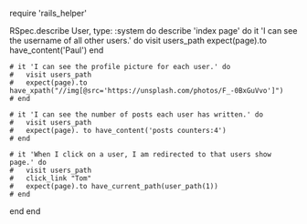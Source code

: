 require 'rails_helper'

RSpec.describe User, type: :system do
  describe 'index page' do
    it 'I can see the username of all other users.' do
      visit users_path
      expect(page).to have_content('Paul')
    end

    # it 'I can see the profile picture for each user.' do
    #   visit users_path
    #   expect(page).to have_xpath("//img[@src='https://unsplash.com/photos/F_-0BxGuVvo']")
    # end

    # it 'I can see the number of posts each user has written.' do
    #   visit users_path
    #   expect(page). to have_content('posts counters:4')
    # end

    # it 'When I click on a user, I am redirected to that users show page.' do
    #   visit users_path
    #   click_link "Tom"
    #   expect(page).to have_current_path(user_path(1))
    # end
  end
end